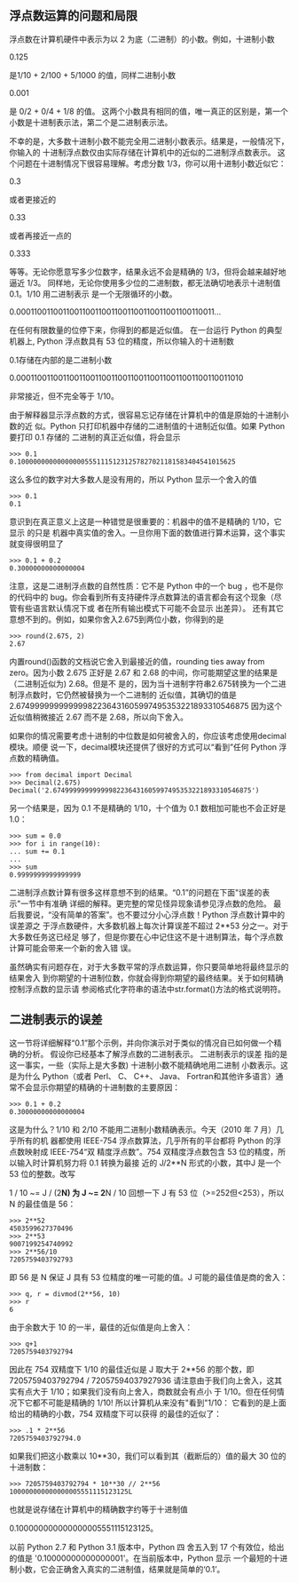 ## 浮点数运算的问题和局限

浮点数在计算机硬件中表示为以 2 为底（二进制）的小数。例如，十进制小数

0.125

是1/10 + 2/100 + 5/1000 的值，同样二进制小数

0.001

是 0/2 + 0/4 + 1/8 的值。
这两个小数具有相同的值，唯一真正的区别是，第一个小数是十进制表示法，第二个是二进制表示法。

不幸的是，大多数十进制小数不能完全用二进制小数表示。结果是，一般情况下，你输入的
十进制浮点数仅由实际存储在计算机中的近似的二进制浮点数表示。
这个问题在十进制情况下很容易理解。考虑分数 1/3，你可以用十进制小数近似它：

0.3

或者更接近的

0.33

或者再接近一点的

0.333

等等。无论你愿意写多少位数字，结果永远不会是精确的 1/3，但将会越来越好地逼近 1/3。
同样地，无论你使用多少位的二进制数，都无法确切地表示十进制值 0.1。1/10 用二进制表示
是一个无限循环的小数。

0.0001100110011001100110011001100110011001100110011...

在任何有限数量的位停下来，你得到的都是近似值。
在一台运行 Python 的典型机器上, Python 浮点数具有 53 位的精度，所以你输入的十进制数

0.1存储在内部的是二进制小数

0.00011001100110011001100110011001100110011001100110011010

非常接近，但不完全等于 1/10。

由于解释器显示浮点数的方式，很容易忘记存储在计算机中的值是原始的十进制小数的近
似。Python 只打印机器中存储的二进制值的十进制近似值。如果 Python 要打印 0.1 存储的
二进制的真正近似值，将会显示
```
>>> 0.1
0.1000000000000000055511151231257827021181583404541015625
```
这么多位的数字对大多数人是没有用的，所以 Python 显示一个舍入的值
```
>>> 0.1
0.1
```
意识到在真正意义上这是一种错觉是很重要的：机器中的值不是精确的 1/10，它显示 的只是
机器中真实值的舍入。一旦你用下面的数值进行算术运算，这个事实就变得很明显了
```
>>> 0.1 + 0.2
0.30000000000000004
```
注意，这是二进制浮点数的自然性质：它不是 Python 中的一个 bug ，也不是你的代码中的
bug。你会看到所有支持硬件浮点数算法的语言都会有这个现象（尽管有些语言默认情况下或
者在所有输出模式下可能不会显示 出差异）。
还有其它意想不到的。例如，如果你舍入2.675到两位小数，你得到的是
```
>>> round(2.675, 2)
2.67
```
内置round()函数的文档说它舍入到最接近的值，rounding ties away from zero。因为小数
2.675 正好是 2.67 和 2.68 的中间，你可能期望这里的结果是（二进制近似为) 2.68。但是不
是的，因为当十进制字符串2.675转换为一个二进制浮点数时，它仍然被替换为一个二进制的
近似值，其确切的值是
2.67499999999999982236431605997495353221893310546875
因为这个近似值稍微接近 2.67 而不是 2.68，所以向下舍入。

如果你的情况需要考虑十进制的中位数是如何被舍入的，你应该考虑使用decimal模块。顺便
说一下，decimal模块还提供了很好的方式可以“看到”任何 Python 浮点数的精确值。
```
>>> from decimal import Decimal
>>> Decimal(2.675)
Decimal('2.67499999999999982236431605997495353221893310546875')
```
另一个结果是，因为 0.1 不是精确的 1/10，十个值为 0.1 数相加可能也不会正好是 1.0：
```
>>> sum = 0.0
>>> for i in range(10):
... sum += 0.1
...
>>> sum
0.9999999999999999
```
二进制浮点数计算有很多这样意想不到的结果。“0.1”的问题在下面"误差的表示"一节中有准确
详细的解释。更完整的常见怪异现象请参见浮点数的危险。
最后我要说，“没有简单的答案”。也不要过分小心浮点数！Python 浮点数计算中的误差源之
于浮点数硬件，大多数机器上每次计算误差不超过 2**53 分之一。对于大多数任务这已经足
够了，但是你要在心中记住这不是十进制算法，每个浮点数计算可能会带来一个新的舍入错
误。

虽然确实有问题存在，对于大多数平常的浮点数运算，你只要简单地将最终显示的结果舍入
到你期望的十进制位数，你就会得到你期望的最终结果。关于如何精确控制浮点数的显示请
参阅格式化字符串的语法中str.format()方法的格式说明符。

## 二进制表示的误差
这一节将详细解释“0.1”那个示例，并向你演示对于类似的情况自已如何做一个精确的分析。
假设你已经基本了解浮点数的二进制表示。
二进制表示的误差 指的是这一事实，一些（实际上是大多数) 十进制小数不能精确地用二进制
小数表示。这是为什么 Python（或者 Perl、 C、 C++、 Java、 Fortran和其他许多语言）通
常不会显示你期望的精确的十进制数的主要原因：
```
>>> 0.1 + 0.2
0.30000000000000004
```
这是为什么？1/10 和 2/10 不能用二进制小数精确表示。今天（2010 年 7 月）几乎所有的机
器都使用 IEEE-754 浮点数算法，几乎所有的平台都将 Python 的浮点数映射成 IEEE-754“双
精度浮点数”。754 双精度浮点数包含 53 位的精度，所以输入时计算机努力将 0.1 转换为最接
近的 J/2**N 形式的小数，其中J 是一个 53 位的整数。改写

1 / 10 ~= J / (2**N)
为
J ~= 2**N / 10
回想一下 J 有 53 位（>=252但<253），所以 N 的最佳值是 56：
```
>>> 2**52
4503599627370496
>>> 2**53
9007199254740992
>>> 2**56/10
7205759403792793
```

即 56 是 N 保证 J 具有 53 位精度的唯一可能的值。J 可能的最佳值是商的舍入：
```
>>> q, r = divmod(2**56, 10)
>>> r
6
```

由于余数大于 10 的一半，最佳的近似值是向上舍入：
```
>>> q+1
7205759403792794
```
因此在 754 双精度下 1/10 的最佳近似是 J 取大于 2**56 的那个数，即
7205759403792794 / 72057594037927936
请注意由于我们向上舍入，这其实有点大于 1/10；如果我们没有向上舍入，商数就会有点小
于 1/10。但在任何情况下它都不可能是精确的 1/10!
所以计算机从来没有"看到"1/10： 它看到的是上面给出的精确的小数，754 双精度下可以获得
的最佳的近似了：
```
>>> .1 * 2**56
7205759403792794.0
```
如果我们把这小数乘以 10**30，我们可以看到其（截断后的）值的最大 30 位的十进制数：
```
>>> 7205759403792794 * 10**30 // 2**56
100000000000000005551115123125L
```
也就是说存储在计算机中的精确数字约等于十进制值

0.100000000000000005551115123125。

以前 Python 2.7 和 Python 3.1 版本中，Python 四
舍五入到 17 个有效位，给出的值是 '0.10000000000000001'。在当前版本中，Python 显示
一个最短的十进制小数，它会正确舍入真实的二进制值，结果就是简单的‘0.1’。
